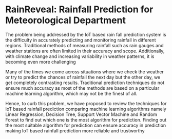 # RainReveal: Rainfall Prediction for Meteorological Department
The problem being addressed by the IoT based rain fall prediction system is the 
difficulty in accurately predicting and monitoring rainfall in different regions. 
Traditional methods of measuring rainfall such as rain gauges and weather 
stations are often limited in their accuracy and scope. Additionally, with climate 
change and increasing variability in weather patterns, it is becoming even more 
challenging 

Many of the times we come across situations where we check the weather or try 
to predict the chances of rainfall the next day but the other day, we get 
completely contrasting results. Traditional prediction techniques do not ensure 
much accuracy as most of the methods are based on a particular machine 
learning algorithm, which may not be the finest of all. 

Hence, to curb this problem, we have proposed to review the techniques for IoT 
based rainfall prediction comparing machine learning algorithms namely Linear 
Regression, Decision Tree, Support Vector Machine and Random Forest to find 
out which one is the most algorithm for prediction. Finding out the most suitable 
algorithm for prediction can ensure accuracy in prediction making IoT based 
rainfall prediction more reliable and trustworthy 

